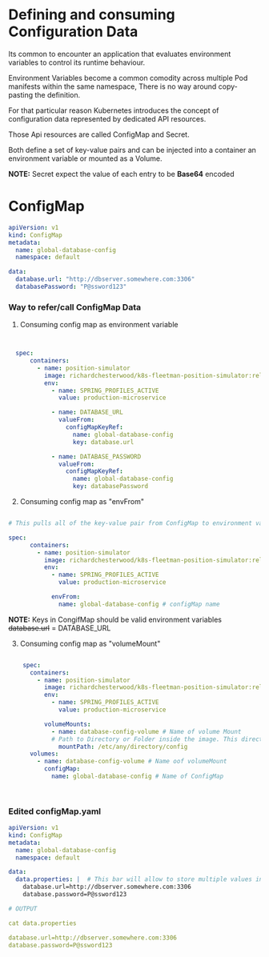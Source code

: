 # Defining and consuming Configuration Data

Its common to encounter an application that evaluates environment variables to control its runtime behaviour.

Environment Variables become a common comodity across multiple Pod manifests within the same namespace, There is no way around copy-pasting the definition.

For that particular reason Kubernetes introduces the concept of configuration data represented by dedicated API resources.

Those Api resources are called ConfigMap and Secret.

Both define a set of key-value pairs and can be injected into a container an environment variable or mounted as a Volume.

**NOTE:** Secret expect the value of each entry to be **Base64** encoded

# ConfigMap

```yaml
apiVersion: v1
kind: ConfigMap
metadata: 
  name: global-database-config
  namespace: default

data:
  database.url: "http://dbserver.somewhere.com:3306"
  databasePassword: "P@ssword123"
  ```

### Way to refer/call ConfigMap Data

1. Consuming config map as environment variable

```yaml


  spec:
      containers:
        - name: position-simulator
          image: richardchesterwood/k8s-fleetman-position-simulator:release2
          env:
            - name: SPRING_PROFILES_ACTIVE
              value: production-microservice

            - name: DATABASE_URL
              valueFrom:
                configMapKeyRef:
                  name: global-database-config
                  key: database.url

            - name: DATABASE_PASSWORD
              valueFrom:
                configMapKeyRef:
                  name: global-database-config
                  key: databasePassword


```

2. Consuming config map as "envFrom"

```yaml

# This pulls all of the key-value pair from ConfigMap to environment varibale

spec:
      containers:
        - name: position-simulator
          image: richardchesterwood/k8s-fleetman-position-simulator:release2
          env:
            - name: SPRING_PROFILES_ACTIVE
              value: production-microservice

            envFrom:
              name: global-database-config # configMap name
```

**NOTE:** Keys in CongifMap should be valid environment variables
    ~~database.url~~ = DATABASE_URL

3. Consuming config map as "volumeMount"

```yaml

    spec:
      containers:
        - name: position-simulator
          image: richardchesterwood/k8s-fleetman-position-simulator:release2
          env:
            - name: SPRING_PROFILES_ACTIVE
              value: production-microservice

          volumeMounts:
            - name: database-config-volume # Name of volume Mount
            # Path to Directory or Folder inside the image. This directory will be created automatically
              mountPath: /etc/any/directory/config
      volumes: 
        - name: database-config-volume # Name oof volumeMount
          configMap: 
            name: global-database-config # Name of ConfigMap 

          
```

### Edited configMap.yaml

```yaml
apiVersion: v1
kind: ConfigMap
metadata: 
  name: global-database-config
  namespace: default

data:
  data.properties: |  # This bar will allow to store multiple values in a file data.properties
    database.url=http://dbserver.somewhere.com:3306
    database.password=P@ssword123

# OUTPUT 

cat data.properties

database.url=http://dbserver.somewhere.com:3306
database.password=P@ssword123

```
